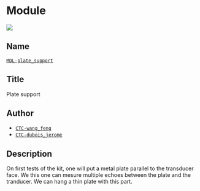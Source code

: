 # Module
![](viewme.png)

## Name
[`MDL-plate_support`]()

## Title
Plate support

## Author
* [`CTC-wang_feng`]()
* [`CTC-dubois_jerome`]()

## Description
On first tests of the kit, one will put a metal plate parallel to the transducer face. We this one can mesure multiple echoes between the plate and the tranducer. We can hang a thin plate with this part.
